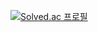 [![Solved.ac 프로필](http://mazassumnida.wtf/api/v2/generate_badge?boj=jkroll87)](https://solved.ac/m)
